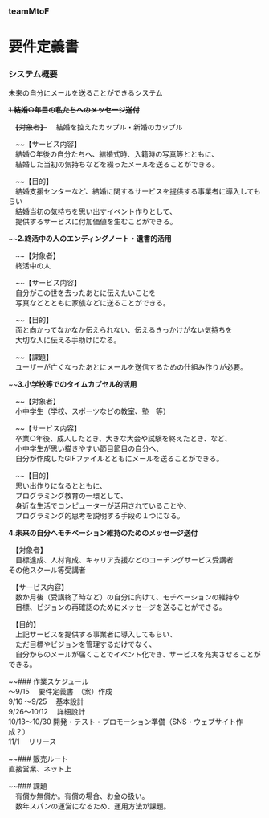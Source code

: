 ### teamMtoF
# 要件定義書
### システム概要  

未来の自分にメールを送ることができるシステム  

~~**1.結婚○年目の私たちへのメッセージ送付**~~

　~~【対象者】~~
　結婚を控えたカップル・新婚のカップル  

　~~【サービス内容】  
　結婚○年後の自分たちへ、結婚式時、入籍時の写真等とともに、  
　結婚した当初の気持ちなどを綴ったメールを送ることができる。  

　~~【目的】  
　結婚支援センターなど、結婚に関するサービスを提供する事業者に導入してもらい  
　結婚当初の気持ちを思い出すイベント作りとして、  
　提供するサービスに付加価値を生むことができる。  

~~**2.終活中の人のエンディングノート・遺書的活用**  

　~~【対象者】  
　終活中の人  

　~~【サービス内容】  
　自分がこの世を去ったあとに伝えたいことを  
　写真などとともに家族などに送ることができる。  

　~~【目的】  
　面と向かってなかなか伝えられない、伝えるきっかけがない気持ちを  
　大切な人に伝える手助けになる。  

　~~【課題】  
　ユーザーが亡くなったあとにメールを送信するための仕組み作りが必要。  

~~**3.小学校等でのタイムカプセル的活用**  

　~~【対象者】  
　小中学生（学校、スポーツなどの教室、塾　等）  

　~~【サービス内容】  
　卒業○年後、成人したとき、大きな大会や試験を終えたとき、など、  
　小中学生が思い描きやすい節目節目の自分へ、  
　自分が作成したGIFファイルとともにメールを送ることができる。  

　~~【目的】  
　思い出作りになるとともに、  
　プログラミング教育の一環として、  
　身近な生活でコンピューターが活用されていることや、  
　プログラミング的思考を説明する手段の１つになる。

**4.未来の自分へモチベーション維持のためのメッセージ送付**  

　【対象者】  
　目標達成、人材育成、キャリア支援などのコーチングサービス受講者  
  その他スクール等受講者  

　【サービス内容】  
　数か月後（受講終了時など）の自分に向けて、モチベーションの維持や  
　目標、ビジョンの再確認のためにメッセージを送ることができる。  

　【目的】  
　上記サービスを提供する事業者に導入してもらい、  
　ただ目標やビジョンを管理するだけでなく、  
　自分からのメールが届くことでイベント化でき、サービスを充実させることができる。  

~~### 作業スケジュール  
～9/15　         要件定義書　（案）作成  
9/16 ～9/25　 基本設計  
9/26～10/12　 詳細設計  
10/13～10/30  開発・テスト・プロモーション準備（SNS・ウェブサイト作成？）  
11/1　        リリース  

~~### 販売ルート  
直接営業、ネット上  

~~### 課題  
　有償か無償か。有償の場合、お金の扱い。  
　数年スパンの運営になるため、運用方法が課題。  
